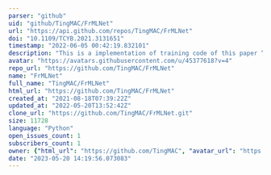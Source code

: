 ```yaml
---
parser: "github"
uid: "github/TingMAC/FrMLNet"
url: "https://api.github.com/repos/TingMAC/FrMLNet"
doi: "10.1109/TCYB.2021.3131651"
timestamp: "2022-06-05 00:42:19.832101"
description: "This is a implementation of training code of this paper “FrMLNet: Framelet-based Multi-level Network for Pansharpening”"
avatar: "https://avatars.githubusercontent.com/u/45377618?v=4"
repo_url: "https://github.com/TingMAC/FrMLNet"
name: "FrMLNet"
full_name: "TingMAC/FrMLNet"
html_url: "https://github.com/TingMAC/FrMLNet"
created_at: "2021-08-18T07:39:22Z"
updated_at: "2022-05-20T13:52:42Z"
clone_url: "https://github.com/TingMAC/FrMLNet.git"
size: 11728
language: "Python"
open_issues_count: 1
subscribers_count: 1
owner: {"html_url": "https://github.com/TingMAC", "avatar_url": "https://avatars.githubusercontent.com/u/45377618?v=4", "login": "TingMAC", "type": "User"}
date: "2023-05-20 14:19:56.073083"
---
```


